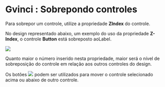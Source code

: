 # Gvinci : Sobrepondo controles

Para sobrepor um controle, utilize a propriedade **ZIndex** do controle.

No design representado abaixo, um exemplo do uso da propriedade **Z-Index**, o controle **Button** está sobreposto aoLabel.

![](http://www.gvinci.com.br/manual/zindexgv5.zoom80.png)

Quanto maior o número inserido nesta propriedade, maior será o nível de sobreposição do controle em relação aos outros controles do design.

Os botões ![](http://www.gvinci.com.br/manual/passacimaabaixogv5.png) podem ser utilizados para mover o controle selecionado acima ou abaixo de outro controle.


